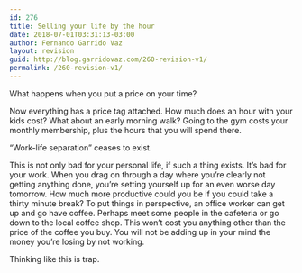 ```yaml
---
id: 276
title: Selling your life by the hour
date: 2018-07-01T03:31:13-03:00
author: Fernando Garrido Vaz
layout: revision
guid: http://blog.garridovaz.com/260-revision-v1/
permalink: /260-revision-v1/
---
```

What happens when you put a price on your time?

Now everything has a price tag attached. How much does an hour with your kids cost? What about an early morning walk? Going to the gym costs your monthly membership, plus the hours that you will spend there.

&#8220;Work-life separation&#8221; ceases to exist.

This is not only bad for your personal life, if such a thing exists. It&#8217;s bad for your work. When you drag on through a day where you&#8217;re clearly not getting anything done, you&#8217;re setting yourself up for an even worse day tomorrow. How much more productive could you be if you could take a thirty minute break? To put things in perspective, an office worker can get up and go have coffee. Perhaps meet some people in the cafeteria or go down to the local coffee shop. This won&#8217;t cost you anything other than the price of the coffee you buy. You will not be adding up in your mind the money you&#8217;re losing by not working.

Thinking like this is trap.